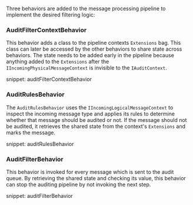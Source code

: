 Three behaviors are added to the message processing pipeline to implement the desired filtering logic:


### AuditFilterContextBehavior

This behavior adds a class to the pipeline contexts `Extensions` bag. This class can later be accessed by the other behaviors to share state across behaviors. The state needs to be added early in the pipeline because anything added to the `Extensions` after the `IIncomingPhysicalMessageContext` is invisible to the `IAuditContext`.

snippet: auditFilterContextBehavior


### AuditRulesBehavior

The `AuditRulesBehavior` uses the `IIncomingLogicalMessageContext` to inspect the incoming message type and applies its rules to determine whether that message should be audited or not. If the message should not be audited, it retrieves the shared state from the context's `Extensions` and marks the message.

snippet: auditRulesBehavior


### AuditFilterBehavior

This behavior is invoked for every message which is sent to the audit queue. By retrieving the shared state and checking its value, this behavior can stop the auditing pipeline by not invoking the next step.

snippet: auditFilterBehavior